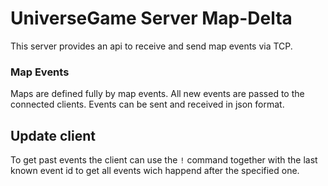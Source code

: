 # UniverseGame Server Map-Delta

This server provides an api to receive and send map events via TCP.

### Map Events

Maps are defined fully by map events. All new events are passed to the connected clients.
Events can be sent and received in json format.

## Update client

To get past events the client can use the `!` command together with the last known event id
to get all events wich happend after the specified one.